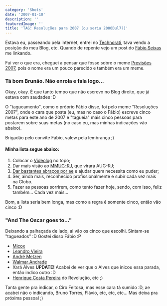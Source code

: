 ```yaml
---
category: 'Shots'
date: '2007-01-10'
description: ''
featuredImage: ''
title: 'TAG: Resoluções para 2007 (ou seria 2000Dul7?)'
---
```


Estava eu, passeando pela internet, entrei no [Technorati](http://technorati.com/), tava vendo a posição do meu Blog, etc. Quando de repente vejo um post do [Fábio Seixas](http://blog.fabioseixas.com.br/) me linkando.

Fui ver o que era, cheguei a pensar que fosse sobre o meme [Previsões 2007](/previsoes-e-algumas-viagens-para-o-ano-de-2007.html), pois o nome era um pouco parecido e também era um meme.

### Tá bom Brunão. Não enrola e fala logo...

Okay, okay. É que tanto tempo que não escrevo no Blog direito, que já estava com saudades :D

O "tagueamento", como o próprio Fábio disse, foi pelo meme "Resoluções 2007", onde o cara que posta (eu, mas no caso o Fábio) escreve cinco metas para este ano de 2007 e "tagueia" mais cinco pessoas para postarem sobre suas metas (no caso eu, mas minhas indicações vão abaixo).

Brigadão pelo convite Fábio, valew pela lembrança ;)

#### Minha lista segue abaixo:

1. Colocar o [Videolog](http://videolog.uol.com.br) no topo;
2. Dar mais visão ao [MMUG-RJ](http://www.mmug-rj.com.br), que virará AUG-RJ;
3. [Dar bastantes abraços por ae](http://blog.fabioseixas.com.br/archives/2006/10/free_hugs_campa.html) e ajudar quem necessita como eu puder;
4. Ser, ainda mais, reconhecido profissionalmente e subir cada vez mais na Globo.
5. Fazer as pessoas sorrirem, como tento fazer hoje, sendo, com isso, feliz também... Cada vez mais...

Bom, a lista seria bem longa, mas como a regra é somente cinco, então vão cinco :D

### "And The Oscar goes to..."

Deixando a palhaçada de lado, ai vão os cinco que escolhi. Sintam-se "tagueados" :D Gostei disso Fábio :P

- [Micox](http://elmicox.blogspot.com/)
- [Leandro Vieira](http://leandro.w3invent.com.br/)
- [André Metzen](http://metzen.com.br/blog/)
- [Walmar Andrade](http://www.fatorw.com/)
- Xará Alves **UPDATE!** Acabei de ver que o Alves que inicou essa parada, então indico outro :D
- [Henrique Costa Pereira](http://www.revolucao.etc.br/) do Revolução, etc ;)

Tanta gente pra indicar, o Ciro Feitosa, mas esse cara tá sumido :D, ae acabei não o indicando, Bruno Torres, Flávio, etc, etc, etc... Mas deixa pra próxima pessoal ;)
